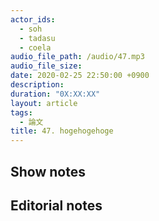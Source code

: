 ```yaml
---
actor_ids:
  - soh
  - tadasu
  - coela
audio_file_path: /audio/47.mp3
audio_file_size: 
date: 2020-02-25 22:50:00 +0900
description: 
duration: "0X:XX:XX"
layout: article
tags: 
  - 論文
title: 47. hogehogehoge
---
```


## Show notes

## Editorial notes
